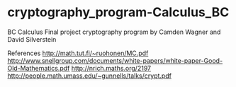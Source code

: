 # cryptography_program-Calculus_BC
BC Calculus Final project cryptography program by Camden Wagner and David Silverstein

References
http://math.tut.fi/~ruohonen/MC.pdf
http://www.snellgroup.com/documents/white-papers/white-paper-Good-Old-Mathematics.pdf
http://nrich.maths.org/2197
http://people.math.umass.edu/~gunnells/talks/crypt.pdf
